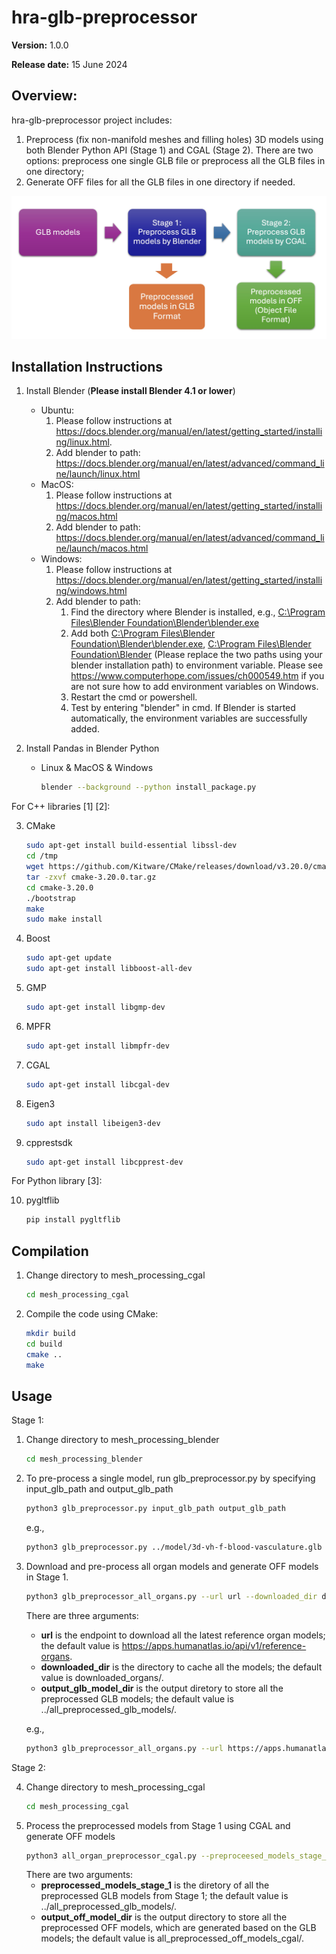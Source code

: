 # hra-glb-preprocessor

**Version:** 1.0.0

**Release date:** 15 June 2024

## Overview:
hra-glb-preprocessor project includes:
1. Preprocess (fix non-manifold meshes and filling holes) 3D models using both Blender Python API (Stage 1) and CGAL (Stage 2). There are two options: preprocess one single GLB file or preprocess all the GLB files in one directory;
2. Generate OFF files for all the GLB files in one directory if needed. 

![alt text](./images/diagram.jpg)
## Installation Instructions
1. Install Blender (**Please install Blender 4.1 or lower**)
    - Ubuntu:
        1. Please follow instructions at https://docs.blender.org/manual/en/latest/getting_started/installing/linux.html.
        2. Add blender to path: https://docs.blender.org/manual/en/latest/advanced/command_line/launch/linux.html
    - MacOS:
        1. Please follow instructions at https://docs.blender.org/manual/en/latest/getting_started/installing/macos.html 
        2. Add blender to path: https://docs.blender.org/manual/en/latest/advanced/command_line/launch/macos.html
    - Windows:
        1. Please follow instructions at https://docs.blender.org/manual/en/latest/getting_started/installing/windows.html
        2. Add blender to path:
           1. Find the directory where Blender is installed, e.g., [C:\Program Files\Blender Foundation\Blender\blender.exe]()
           2. Add both [C:\Program Files\Blender Foundation\Blender\blender.exe](), [C:\Program Files\Blender Foundation\Blender]() (Please replace the two paths using your blender installation path) to environment variable. Please see https://www.computerhope.com/issues/ch000549.htm if you are not sure how to add environment variables on Windows.
           3. Restart the cmd or powershell.
           4. Test by entering "blender" in cmd. If Blender is started automatically, the environment variables are successfully added.
    

2. Install Pandas in Blender Python
    - Linux & MacOS & Windows
        ```bash
        blender --background --python install_package.py
        ```
For C++ libraries [1] [2]:

3. CMake
    ```bash
    sudo apt-get install build-essential libssl-dev
    cd /tmp
    wget https://github.com/Kitware/CMake/releases/download/v3.20.0/cmake-3.20.0.tar.gz
    tar -zxvf cmake-3.20.0.tar.gz
    cd cmake-3.20.0
    ./bootstrap
    make
    sudo make install
    ```
4. Boost
    ```bash
    sudo apt-get update
    sudo apt-get install libboost-all-dev
    ```
5. GMP
    ```bash
    sudo apt-get install libgmp-dev
    ```
6. MPFR
    ```bash
    sudo apt-get install libmpfr-dev
    ```
7. CGAL
    ```bash
    sudo apt-get install libcgal-dev
    ```
8. Eigen3
    ```bash
    sudo apt install libeigen3-dev
    ```
9. cpprestsdk
    ```bash
    sudo apt-get install libcpprest-dev
    ```

For Python library [3]:

10. pygltflib
    ```bash
    pip install pygltflib
    ```

## Compilation
1. Change directory to mesh_processing_cgal
    
    ```bash
    cd mesh_processing_cgal
    ```

2. Compile the code using CMake:
    ```bash
    mkdir build
    cd build
    cmake ..
    make
    ```

## Usage 

Stage 1: 
1. Change directory to mesh_processing_blender
   ```bash
   cd mesh_processing_blender
   ```
   
2. To pre-process a single model, run glb_preprocessor.py by specifying input_glb_path and output_glb_path  
    ```bash
    python3 glb_preprocessor.py input_glb_path output_glb_path
    ```
    e.g., 
    ```bash
    python3 glb_preprocessor.py ../model/3d-vh-f-blood-vasculature.glb ../output/3d-vh-f-blood-vasculature.glb
    ```
3. Download and pre-process all organ models and generate OFF models in Stage 1. 
    ```bash
    python3 glb_preprocessor_all_organs.py --url url --downloaded_dir downloaded_dir --output_glb_model_dir preprocessed_glb_model_dir
    ```
    There are three arguments:

    - **url** is the endpoint to download all the latest reference organ models; the default value is https://apps.humanatlas.io/api/v1/reference-organs.
    - **downloaded_dir** is the directory to cache all the models; the default value is downloaded_organs/.
    - **output_glb_model_dir** is the output diretory to store all the preprocessed GLB models; the default value is ../all_preprocessed_glb_models/.
    
    e.g., 
    ```bash
    python3 glb_preprocessor_all_organs.py --url https://apps.humanatlas.io/api/v1/reference-organs --downloaded_dir downloaded_folder/ --output_glb_model_dir all_preprocessed_glb_models/ --output_off_model_dir all_preprocessed_off_models/
    ```

Stage 2: 

4. Change directory to mesh_processing_cgal
   ```bash
   cd mesh_processing_cgal
   ```
5. Process the preprocessed models from Stage 1 using CGAL and generate OFF models
    ```bash
    python3 all_organ_preprocessor_cgal.py --preproceesed_models_stage_1 dir_models_stage_1 --output_off_model_dir output_off_model_dir
    ```
    There are two arguments:
    - **preprocessed_models_stage_1** is the diretory of all the preprocessed GLB models from Stage 1; the default value is ../all_preprocessed_glb_models/.
    - **output_off_model_dir** is the output directory to store all the preprocessed OFF models, which are generated based on the GLB models; the default value is all_preprocessed_off_models_cgal/.

